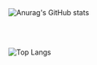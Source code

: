<div>
  
  <!-- Estatísticas do GitHub -->
  <img src="https://github-readme-stats-alpha-jet-72.vercel.app/api?username=xPretti&show_icons=true&theme=radical" alt="Anurag's GitHub stats" />
  
  <br><br> <!-- Adiciona quebras de linha para garantir que as imagens fiquem uma abaixo da outra -->
  
  <!-- Linguagens mais usadas -->
  <img src="https://github-readme-stats-alpha-jet-72.vercel.app/api/top-langs/?username=xPretti&layout=compact&show_icons=true&theme=radical" alt="Top Langs" />

</div>
